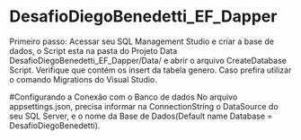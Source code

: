 # DesafioDiegoBenedetti_EF_Dapper

Primeiro passo:
Acessar seu SQL Management Studio e criar a base de dados, o Script esta na pasta do Projeto Data DesafioDiegoBenedetti_EF_Dapper/Data/
e abrir o arquivo CreateDatabase Script. Verifique que contém os insert da tabela genero.
Caso prefira utilizar o comando Migrations do Visual Studio.


#Configurando a Conexão com o Banco de dados
No arquivo appsettings.json, precisa informar na ConnectionString o DataSource do seu SQL Server, e o nome da Base de Dados(Default name Database = DesafioDiegoBenedetti).

